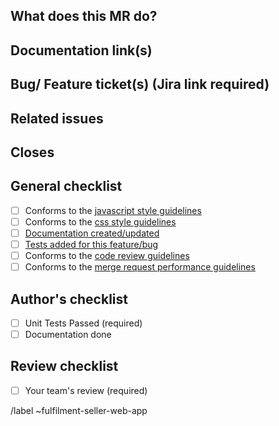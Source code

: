 ## What does this MR do?
<!-- Briefly describe what this MR is about -->

## Documentation link(s)
<!-- Outline documentation link(s) related to this MR -->

## Bug/ Feature ticket(s) (Jira link required)
<!-- Attach feature/bug Jira ticked related to this MR -->

## Related issues
<!-- Mention the issue(s) this MR is related to -->

## Closes
<!-- Mention the issue(s) this MR closes -->

## General checklist
- [ ] Conforms to the [javascript style guidelines](https://github.com/airbnb/javascript)
- [ ] Conforms to the [css style guidelines](http://getbem.com/)
- [ ] [Documentation created/updated]()
- [ ] [Tests added for this feature/bug]()
- [ ] Conforms to the [code review guidelines]()
- [ ] Conforms to the [merge request performance guidelines]()

## Author's checklist
- [ ] Unit Tests Passed (required)
- [ ] Documentation done

## Review checklist
- [ ] Your team's review (required)

/label ~fulfilment-seller-web-app